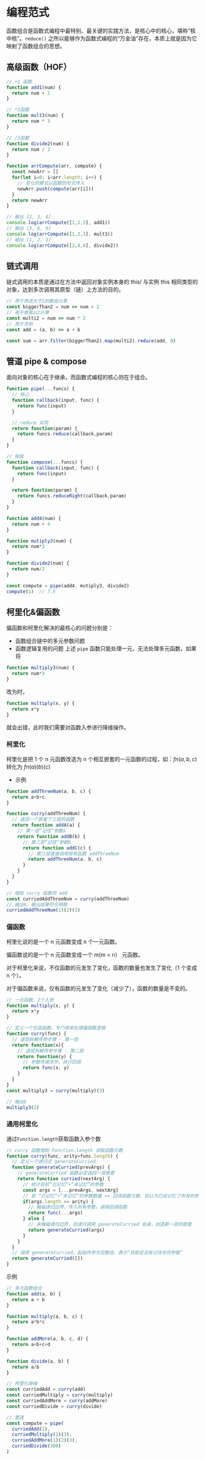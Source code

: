 # 编程范式

函数组合是函数式编程中最特别、最关键的实践方法，是核心中的核心，堪称“核中核”。`reduce()` 之所以能够作为函数式编程的“万金油”存在，本质上就是因为它映射了函数组合的思想。

## 高级函数（HOF）
```js
// +1 函数 
function add1(num) {
  return num + 1  
}  

// *3函数
function mult3(num) {
  return num * 3 
}  

// /2函数
function divide2(num) {
  return num / 2
}

function arrCompute(arr, compute) {
  const newArr = []  
  for(let i=0; i<arr.length; i++) {
    // 变化的算式以函数的形式传入
    newArr.push(compute(arr[i]))
  }
  return newArr
}

// 输出 [2, 3, 4]
console.log(arrCompute([1,2,3], add1))
// 输出 [3, 6, 9]
console.log(arrCompute([1,2,3], mult3)) 
// 输出 [1, 2, 3]
console.log(arrCompute([2,4,6], divide2))  
```

## 链式调用
链式调用的本质是通过在方法中返回对象实例本身的 this/ 与实例 this 相同类型的对象，达到多次调用其原型（链）上方法的目的。

```js
// 用于筛选大于2的数组元素
const biggerThan2 = num => num > 2  
// 用于做乘以2计算
const multi2 = num => num * 2    
// 用于求和
const add = (a, b) => a + b  

const sum = arr.filter(biggerThan2).map(multi2).reduce(add, 0)
```

## 管道 pipe & compose
面向对象的核心在于继承，而函数式编程的核心则在于组合。

```js
function pipe(...funcs) {
  // 核心
  function callback(input, func) {
    return func(input)
  }  

  // reduce 实现
  return function(param) {
    return funcs.reduce(callback,param)
  }
}

// 倒叙
function compose(...funcs) {
  function callback(input, func) {
    return func(input)
  }  

  return function(param) {
    return funcs.reduceRight(callback,param)
  }
}

function add4(num) {
  return num + 4
}  

function mutiply3(num) {
  return num*3
}  

function divide2(num) {
  return num/2
}

const compute = pipe(add4, mutiply3, divide2)
compute(1)  // 7.5
```

## 柯里化&偏函数
偏函数和柯里化解决的最核心的问题分别是：
- 函数组合链中的多元参数问题
- 函数逻辑复用的问题
上述 `pipe` 函数只能处理一元，无法处理多元函数，如果将
```js
function multiply3(num) {
  return num*3
}  
```
改为时，
```js
function multiply(x, y) {
  return x*y
}
```
就会出错，此时我们需要对函数入参进行降维操作。

### 柯里化
柯里化是把 1 个 n 元函数改造为 n 个相互嵌套的一元函数的过程，如：$fn(a, b, c)$ 转化为 $fn(a)(b)(c)$

- 示例
```js
function addThreeNum(a, b, c) {
  return a+b+c
}

function curry(addThreeNum) {
  // 返回一个嵌套了三层的函数
  return function addA(a) {
    // 第一层“记住”参数a
    return function addB(b) {
      // 第二层“记住”参数b
      return function addC(c) {
        // 第三层直接调用现有函数 addThreeNum
        return addThreeNum(a, b, c)
      }
    }
  }
}

// 借助 curry 函数将 add
const curriedAddThreeNum = curry(addThreeNum)
// 输出6，输出结果符合预期
curriedAddThreeNum(1)(2)(3)
```

### 偏函数
柯里化说的是一个 n 元函数变成 n 个一元函数。

偏函数说的是一个 n 元函数变成一个 m(m < n） 元函数。

对于柯里化来说，不仅函数的元发生了变化，函数的数量也发生了变化（1 个变成 n 个）。

对于偏函数来说，仅有函数的元发生了变化（减少了），函数的数量是不变的。
```js
// 一元函数，2个入参
function multiply(x, y) {
  return x*y
}

// 定义一个包装函数，专门用来处理偏函数逻辑
function curry(func) {
  // 逐层拆解传参步骤 - 第一层
  return function(x){
    // 逐层拆解传参步骤 - 第二层
    return function(y) {
      // 参数传递完毕，执行回调
      return func(x, y)
    }
  }
}
const multiply3 = curry(multiply)(3)

// 输出6
multiply3(2)
```

### 通用柯里化
通过`Function.length`获取函数入参个数
```js
// curry 函数借助 Function.length 读取函数元数
function curry(func, arity=func.length) {
  // 定义一个递归式 generateCurried
  function generateCurried(prevArgs) {
    // generateCurried 函数必定返回一层嵌套
    return function curried(nextArg) {
      // 统计目前“已记忆”+“未记忆”的参数
      const args = [...prevArgs, nextArg]  
      // 若 “已记忆”+“未记忆”的参数数量 >= 回调函数元数，则认为已经记忆了所有的参数
      if(args.length >= arity) {
        // 触碰递归边界，传入所有参数，调用回调函数
        return func(...args)
      } else {
        // 未触碰递归边界，则递归调用 generateCurried 自身，创造新一层的嵌套
        return generateCurried(args)
      }
    }
  }
  // 调用 generateCurried，起始传参为空数组，表示“目前还没有记住任何参数”
  return generateCurried([])
}
```
示例
```js
// 多元函数组合
function add(a, b) {
  return a + b
}

function multiply(a, b, c) {
  return a*b*c
}

function addMore(a, b, c, d) {
  return a+b+c+d
}

function divide(a, b) {
  return a/b
}

// 柯里化降维
const curriedAdd = curry(add)
const curriedMultiply = curry(multiply)
const curriedAddMore = curry(addMore)
const curriedDivide = curry(divide)

// 管道
const compute = pipe(
  curriedAdd(1), 
  curriedMultiply(2)(3), 
  curriedAddMore(1)(2)(3), 
  curriedDivide(300)
)
```


